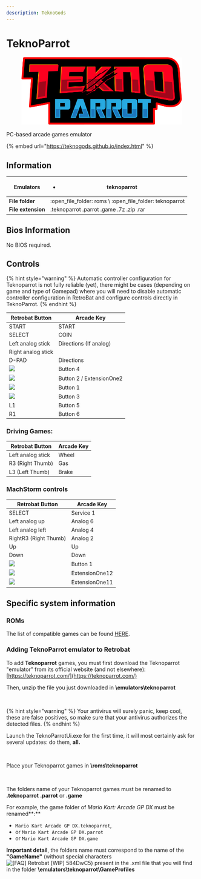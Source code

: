 ```yaml
---
description: TeknoGods
---
```


# TeknoParrot

<div align="left">

<figure><img src="https://raw.githubusercontent.com/fabricecaruso/es-theme-carbon/52ff37c9e265587d006945a2ba695b5a962b3a3d/art/logos/teknoparrot.svg" alt=""><figcaption></figcaption></figure>

</div>

PC-based arcade games emulator

{% embed url="https://teknogods.github.io/index.html" %}

## Information

| **Emulators**      | <ul><li>teknoparrot</li></ul>                                |
| ------------------ | ------------------------------------------------------------ |
| **File folder**    | :open\_file\_folder: roms \ :open\_file\_folder: teknoparrot |
| **File extension** | .teknoparrot .parrot .game .7z .zip .rar                     |

## Bios Information

No BIOS required.

## Controls

{% hint style="warning" %}
Automatic controller configuration for Teknoparrot is not fully reliable (yet), there might be cases (depending on game and type of Gamepad) where you will need to disable automatic controller configuration in RetroBat and configure controls directly in TeknoParrot.
{% endhint %}

| Retrobat Button                                       | Arcade Key               |
| ----------------------------------------------------- | ------------------------ |
| START                                                 | START                    |
| SELECT                                                | COIN                     |
| Left analog stick                                     | Directions (If analog)   |
| Right analog stick                                    |                          |
| D-PAD                                                 | Directions               |
| ![](<../../../.gitbook/assets/image (2) (1) (1).png>) | Button 4                 |
| ![](<../../../.gitbook/assets/image (1) (2) (1).png>) | Button 2 / ExtensionOne2 |
| ![](<../../../.gitbook/assets/image (4) (1).png>)     | Button 1                 |
| ![](<../../../.gitbook/assets/image (3) (1) (2).png>) | Button 3                 |
| L1                                                    | Button 5                 |
| R1                                                    | Button 6                 |

### Driving Games:

| Retrobat Button   | Arcade Key |
| ----------------- | ---------- |
| Left analog stick | Wheel      |
| R3 (Right Thumb)  | Gas        |
| L3 (Left Thumb)   | Brake      |

### MachStorm controls

| Retrobat Button                                       | Arcade Key     |
| ----------------------------------------------------- | -------------- |
| SELECT                                                | Service 1      |
| Left analog up                                        | Analog 6       |
| Left analog left                                      | Analog 4       |
| RightR3 (Right Thumb)                                 | Analog 2       |
| Up                                                    | Up             |
| Down                                                  | Down           |
| ![](<../../../.gitbook/assets/image (4) (1).png>)     | Button 1       |
| ![](<../../../.gitbook/assets/image (1) (2) (1).png>) | ExtensionOne12 |
| ![](<../../../.gitbook/assets/image (3) (1) (2).png>) | ExtensionOne11 |

## Specific system information

### ROMs

The list of compatible games can be found [HERE](https://teknogods.github.io/compatibility.html).

### Adding TeknoParrot emulator to Retrobat

To add **Teknoparrot** games, you must first download the Teknoparrot "emulator" from its official website (and not elsewhere): [https://teknoparrot.com/](https://teknoparrot.com/)

Then, unzip the file you just downloaded in **\emulators\teknoparrot**

<div align="left">

<figure><img src="https://i.imgur.com/fAk6RTy.png" alt=""><figcaption></figcaption></figure>

</div>

{% hint style="warning" %}
Your antivirus will surely panic, keep cool, these are false positives, so make sure that your antivirus authorizes the detected files.
{% endhint %}

Launch the TeknoParrotUi.exe for the first time, it will most certainly ask for several updates: do them, **all.**

<div align="left">

<figure><img src="https://i.imgur.com/liUVclK.png" alt=""><figcaption></figcaption></figure>

</div>

Place your Teknoparrot games in **\roms\teknoparrot**

<div align="left">

<figure><img src="https://i.imgur.com/rjJ3XuI.png" alt=""><figcaption></figcaption></figure>

</div>

The folders name of your Teknoparrot games must be renamed to **.teknoparrot** **.parrot** or **.game**

For example, the game folder of _Mario Kart: Arcade GP DX_ must be renamed**:**&#x20;

* `Mario Kart Arcade GP DX.teknoparrot`,&#x20;
* or `Mario Kart Arcade GP DX.parrot`
* or `Mario Kart Arcade GP DX.game`

**Important detail**, the folders name must correspond to the name of the **"GameName"** (without special characters ![\[FAQ\] Retrobat \[WIP\] 584DwC5](https://i.imgur.com/584DwC5.png)) present in the .xml file that you will find in the folder **\emulators\teknoparrot\GameProfiles**

<div align="left">

<figure><img src="https://i.imgur.com/wKid67O.png" alt=""><figcaption></figcaption></figure>

</div>

